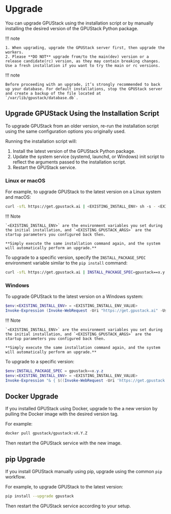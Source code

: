 # Upgrade

You can upgrade GPUStack using the installation script or by manually installing the desired version of the GPUStack Python package.

!!! note

    1. When upgrading, upgrade the GPUStack server first, then upgrade the workers.
    2. Please **DO NOT** upgrade from/to the main(dev) version or a release candidate(rc) version, as they may contain breaking changes. Use a fresh installation if you want to try the main or rc versions.

!!! note

    Before proceeding with an upgrade, it’s strongly recommended to back up your database. For default installations, stop the GPUStack server and create a backup of the file located at `/var/lib/gpustack/database.db`.

## Upgrade GPUStack Using the Installation Script

To upgrade GPUStack from an older version, re-run the installation script using the same configuration options you originally used.

Running the installation script will:

1. Install the latest version of the GPUStack Python package.
2. Update the system service (systemd, launchd, or Windows) init script to reflect the arguments passed to the installation script.
3. Restart the GPUStack service.

### Linux or macOS

For example, to upgrade GPUStack to the latest version on a Linux system and macOS:

```bash
curl -sfL https://get.gpustack.ai | <EXISTING_INSTALL_ENV> sh -s - <EXISTING_GPUSTACK_ARGS>
```

!!! Note

    `<EXISTING_INSTALL_ENV>` are the environment variables you set during the initial installation, and `<EXISTING_GPUSTACK_ARGS>` are the startup parameters you configured back then.

    **Simply execute the same installation command again, and the system will automatically perform an upgrade.**

To upgrade to a specific version, specify the `INSTALL_PACKAGE_SPEC` environment variable similar to the `pip install` command:

```bash
curl -sfL https://get.gpustack.ai | INSTALL_PACKAGE_SPEC=gpustack==x.y.z <EXISTING_INSTALL_ENV> sh -s - <EXISTING_GPUSTACK_ARGS>
```

### Windows

To upgrade GPUStack to the latest version on a Windows system:

```powershell
$env:<EXISTING_INSTALL_ENV> = <EXISTING_INSTALL_ENV_VALUE>
Invoke-Expression (Invoke-WebRequest -Uri "https://get.gpustack.ai" -UseBasicParsing).Content
```

!!! Note

    `<EXISTING_INSTALL_ENV>` are the environment variables you set during the initial installation, and `<EXISTING_GPUSTACK_ARGS>` are the startup parameters you configured back then.

    **Simply execute the same installation command again, and the system will automatically perform an upgrade.**

To upgrade to a specific version:

```powershell
$env:INSTALL_PACKAGE_SPEC = gpustack==x.y.z
$env:<EXISTING_INSTALL_ENV> = <EXISTING_INSTALL_ENV_VALUE>
Invoke-Expression "& { $((Invoke-WebRequest -Uri 'https://get.gpustack.ai' -UseBasicParsing).Content) } <EXISTING_GPUSTACK_ARGS>"
```

## Docker Upgrade

If you installed GPUStack using Docker, upgrade to the a new version by pulling the Docker image with the desired version tag.

For example:

```bash
docker pull gpustack/gpustack:vX.Y.Z
```

Then restart the GPUStack service with the new image.

## pip Upgrade

If you install GPUStack manually using pip, upgrade using the common `pip` workflow.

For example, to upgrade GPUStack to the latest version:

```bash
pip install --upgrade gpustack
```

Then restart the GPUStack service according to your setup.
